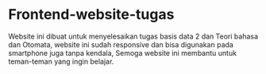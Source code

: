 # Frontend-website-tugas
Website ini dibuat untuk menyelesaikan tugas basis data 2 dan Teori bahasa dan Otomata, website ini sudah responsive dan bisa digunakan pada smartphone juga tanpa kendala, Semoga website ini membantu untuk teman-teman yang ingin belajar.
